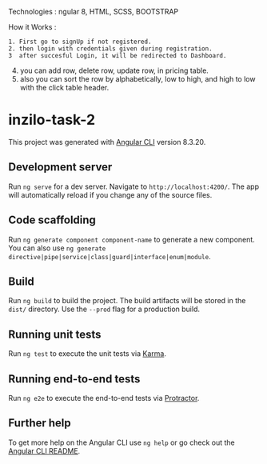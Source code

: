Technologies : ngular 8, HTML, SCSS, BOOTSTRAP

How it Works :

	1. First go to signUp if not registered.
	2. then login with credentials given during registration.  
	3  after succesful Login, it will be redirected to Dashboard.
  4. you can add row, delete row, update row, in pricing table.
  5. also you can sort the row by alphabetically, low to high, and high to low with the click table header.
  

  

  
# inzilo-task-2

This project was generated with [Angular CLI](https://github.com/angular/angular-cli) version 8.3.20.

## Development server

Run `ng serve` for a dev server. Navigate to `http://localhost:4200/`. The app will automatically reload if you change any of the source files.

## Code scaffolding

Run `ng generate component component-name` to generate a new component. You can also use `ng generate directive|pipe|service|class|guard|interface|enum|module`.

## Build

Run `ng build` to build the project. The build artifacts will be stored in the `dist/` directory. Use the `--prod` flag for a production build.

## Running unit tests

Run `ng test` to execute the unit tests via [Karma](https://karma-runner.github.io).

## Running end-to-end tests

Run `ng e2e` to execute the end-to-end tests via [Protractor](http://www.protractortest.org/).

## Further help

To get more help on the Angular CLI use `ng help` or go check out the [Angular CLI README](https://github.com/angular/angular-cli/blob/master/README.md).
